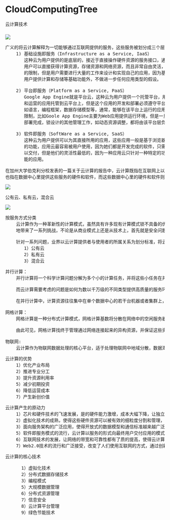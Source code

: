 # CloudComputingTree
云计算技术


###
![](https://i.imgur.com/ttwymjF.png)

<pre>
广义的将云计算解释为一切能够通过互联网提供的服务，这些服务被划分成三个层次: 
    1) 基础设施即服务（Infrastructure as a Service, IaaS）
       这种云为用户提供的是底层的，接近于直接操作硬件资源的服务接口，通过调用这些接口，
       用户可以直接获得计算资源，存储资源和网络资源，而且非常自由灵活，几乎不受逻辑上
       的限制，但是用户需要进行大量的工作来设计和实现自己的应用，因为基础设施云处理为
       用户提供计算和存储等基础功能外，不做进一步任何应用类型的假设。
  
	2) 平台即服务（Platform as a Service, PaaS）
       Google App Engine就是平台云，这种云为用户提供一个托管平台，用户可以将他们所开发
       和运营的应用托管到云平台上，但是这个应用的开发和部署必须遵守平台特定的规则和限制，
       如语言，编程框架，数据存储模型等，通常，能够在该平台上运行的应用类型也会受到一定的
       限制，比如Goole App Engine主要为Web应用提供运行环境，但是一旦客户的应用被开发和
       部署完成，锁设计的其他管理工作，如动态资源调整，都将由该平台层负责。     

	3) 软件即服务（SoftWare as a Service, SaaS）
       这种云为用户提供可以为其直接所用的应用，这些应用一般是基于浏览器的，针对某一项特定
       的功能，应用云最容易被用户使用，因为她们都是开发完成的软件，只需要进行一些定制就可
       以交付，但是他们的灵活性最低的，因为一种应用云只针对一种特定的功能，无法提供其他功
       能的应用。
	
在加州大学伯克利分校发表的一篇关于云计算的报告中，云计算既指在互联网上以服务形式提供的应用，
也指在数据中心里提供这些服务的硬件和软件，而这些数据中心里的硬件和软件则被称为云。	
</pre>

![](https://i.imgur.com/5l1t1Tg.png)

公有云、私有云，混合云

![](https://i.imgur.com/FMkzx6R.png)

<pre>
按服务方式分类
    云计算作为一种革新性的计算模式，虽然具有许多现有计算模式锁不具备的优势，但是也不可否认
    地带来了一系列挑战，不论是从商业模式上还是从技术上，首先就是安全问题，对于那些对数据安全要求很高的企业来说，客户信息是最宝贵的财富，一旦被人窃取或损坏，后果将不堪设想。其次就是可靠性问题，例如银行希望每一笔交易都能快速，准确的完成，因为准确的数据记录和可靠的信息传输是让用户满意的必要条件，还有就是监管问题，有的企业希望自己的IT部门完全被公司掌握，不受外界的干扰和控制，虽然云计算可以通过系统隔离和安全保护措施为用户提供有保障的数据安全，通过服务质量管理来为用户提供可靠的服务，但是任由可能不能满足用户的所有需求。

    针对一系列问题，业界以云计算提供者与使用者的所属关系为划分标准，将云计算分为三类，
       1）公有云
       2）私有云
       3）混合云
</pre>

<pre>
并行计算：
    并行计算将一个科学计算问题分解为多个小的计算任务，并将这些小任务在并行计算机上同时执行，利用并行处理的方式达到快捷解决复杂运算问题的目的。

    而云计算需要考虑的问题是如何为数以千万级的不同类型提供高质量的服务环境，以及如何提高这个环境对用户需求的相应从而加速业务创新。

    在并行计算中，计算资源往往集中在单个数据中心的若干台机器或者集群上，云计算则更加强调用户通过互联网使用云服务，并在云中利用虚拟化进行大规模的系统资源抽象和管理，云计算中资源的分布更加广泛，

网格计算：
    网格计算是一种分布式计算模式，网格计算基数将分散在网络中的空闲服务器，存储系统和网络连接在一起，形成一个整合系统，为用户提供功能强大的计算机存储能力来处理特定的任务，对于使用网格的最终用户或应用程序来说，网格看起来就像是一个有超强性能的虚拟计算机，网格计算的本质在于以高效的方式来管理各种加入了该分布式系统的异构松散组合资源，并通过任务调度来协调这些资源合作完成一项特定的任务。

    由此可见，网格计算找终于管理通过网络连接起来的异构资源，并保证这些资源能够充分为计算任务服务，

物联网:
    云计算作为物联网数据处理的核心平台，适于处理物联网中地域分散，数据海量，动态性和虚拟性强的应用场景。它能够促进物联网底层传感数据的共享，为分析与优化提供超级计算能力，从而高效的提供更可靠的服务。
</pre>

<pre>
云计算的优势
    1）优化产业布局
    2）推进专业分工
    3）提升资源利用率
    5）减少初期投资
    6）降低运营成本
    7）产生新创价值
</pre>

<pre>
云计算产生的原动力
    1）芯片和硬件技术的飞速发展，是的硬件能力激增，成本大幅下降，让独立运作的公司集中客观的硬件能力实现规模效益称为可能
    2）虚拟化技术的成熟，使得这些硬件资源可以被有效的细粒度分割和管理，以服务的形式提供硬件和软件资源成为可能
    3）面向服务架构的广泛应用，使得开放式的数据模型和通信标准越来越广泛的为人们使用，为云中资源与服务的组织方式提供了可行的方案
    5）软件即服务模式的流行，云计算以服务的形式向最终用户交付应用的模式被越来越多的用户接受
    6）互联网技术的发展，让网络的带宽和可靠性都有了质的提高，使得云计算通过互联网为用户提供服务称为可能
    7）Web2.0技术的流行和广泛接受，改变了人们使用互联网的方式，通过创新的用户体验为云计算培育了使用群
</pre>

<pre>
云计算的核心技术

      1）虚拟化技术
      2）分布式数据存储技术
      3）编程模式
      5）大规模数据管理
      6）分布式资源管理
      7）信息安全
      8）云计算平台管理
      9）绿色节能技术
</pre>
